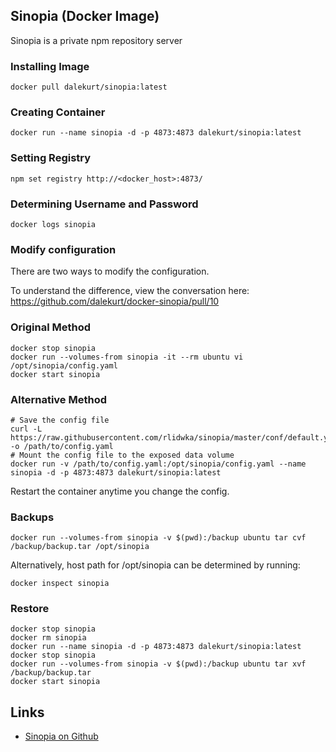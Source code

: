 ## Sinopia (Docker Image)

Sinopia is a private npm repository server

### Installing Image

`docker pull dalekurt/sinopia:latest`

### Creating Container

`docker run --name sinopia -d -p 4873:4873 dalekurt/sinopia:latest`

### Setting Registry

`npm set registry http://<docker_host>:4873/`

### Determining Username and Password

`docker logs sinopia`

### Modify configuration

There are two ways to modify the configuration.

To understand the difference, view the conversation here: https://github.com/dalekurt/docker-sinopia/pull/10

### Original Method

```
docker stop sinopia
docker run --volumes-from sinopia -it --rm ubuntu vi /opt/sinopia/config.yaml
docker start sinopia
```

### Alternative Method

```
# Save the config file
curl -L https://raw.githubusercontent.com/rlidwka/sinopia/master/conf/default.yaml -o /path/to/config.yaml
# Mount the config file to the exposed data volume
docker run -v /path/to/config.yaml:/opt/sinopia/config.yaml --name sinopia -d -p 4873:4873 dalekurt/sinopia:latest
```

Restart the container anytime you change the config.

### Backups

`docker run --volumes-from sinopia -v $(pwd):/backup ubuntu tar cvf /backup/backup.tar /opt/sinopia`

Alternatively, host path for /opt/sinopia can be determined by running:

`docker inspect sinopia`

### Restore

```
docker stop sinopia
docker rm sinopia
docker run --name sinopia -d -p 4873:4873 dalekurt/sinopia:latest
docker stop sinopia
docker run --volumes-from sinopia -v $(pwd):/backup ubuntu tar xvf /backup/backup.tar
docker start sinopia
```

## Links

* [Sinopia on Github](https://github.com/rlidwka/sinopia)
